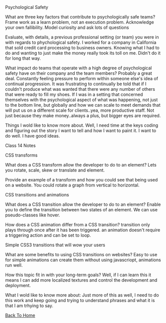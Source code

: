 Psychological Safety

What are three key factors that contribute to psychologically safe teams?
  Frame work as a learn problem, not an execution problem.
  Acknowledge your own fallibility.
  Model curiosity and ask lots of questions
  
Evaluate, with details, a previous professional setting (or team) you were in with regards to phychological safety.
  I worked for a company in California that sold credit card processing to business owners. Knowing what I had to do and wanting to just make the money really took its toll on me. Didn't do it for long that way.
  
What impact do teams that operate with a high degree of psychological safety have on their company and the team members?
  Probably a great deal. Constantly feeling pressure to perform within someone else's idea of continual progression. It was frustrating to continually be told that if I couldn't produce what was wanted that there were any number of others that were ready to fill my shoes. If I was in a setting that concerned themselves with the psychological aspect of what was happening, not just to the bottom line, but globally and how we can scale to meet demands that will put us on a different scale for clients..yea, more productive staff. Not just because they make money..always a plus, but bigger eyes are required. 
  

Things I wold like to know more about.
  Well, I need time at the keys coding and figuring out the story I want to tell and how I want to paint it. I want to do well. I have good ideas.
  
  
  
Class 14 Notes


CSS transforms

  What does a CSS transform allow the developer to do to an element?
    Lets you rotate, scale, skew or translate and element.
    
  Provide an example of a transform and how you could see that being used on a website.
    You could rotate a graph from vertical to horizontal.
    

CSS transitions and animations
  
  What does a CSS transition allow the developer to do to an element?
    Enable you to define the transition between two states of an element. We can use pseudo-classes like hover.
    
  How does a CSS animation differ from a CSS transition?
    transition only plays through once after it has been triggered. an animation doesn't require a triggering action and can be set to loop.
    
    

Simple CSS3 transitions that will wow your users
 
  What are some benefits to using CSS transitions on websites?
   Easy to use for simple animations can create them without using javascriopt, animations run well.
    
  How this topic fit in with your long-term goals?
   Well, if I can learn this it means I can add more localized textures and control the development and deployment. 


What I wold like to know more about: Just more of this as well, I need to do this work and keep going and trying to understand phrases and what it is that I am trhying to say. 



 
  
[Back To Home](../README.md)
